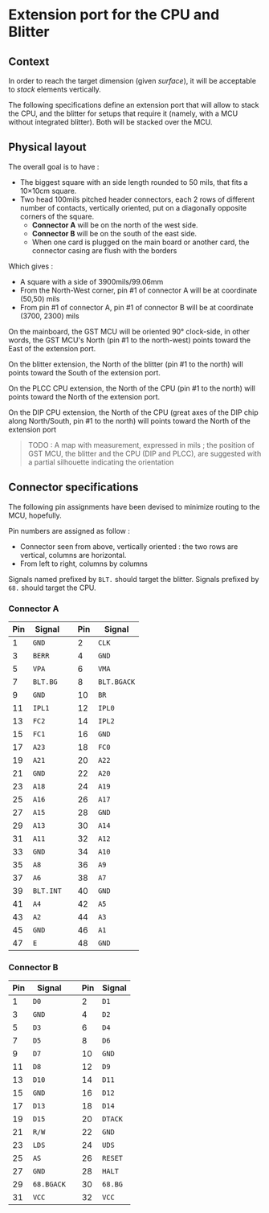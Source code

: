 # Extension port for the CPU and Blitter

## Context

In order to reach the target dimension (given _surface_), it will be acceptable to _stack_ elements vertically.

The following specifications define an extension port that will allow to stack the CPU, and the blitter for setups that require it (namely, with a MCU without integrated blitter). Both will be stacked over the MCU.

## Physical layout

The overall goal is to have : 

* The biggest square with an side length rounded to 50 mils, that fits a 10×10cm square.
* Two head 100mils pitched header connectors, each 2 rows of different number of contacts, vertically oriented, put on a diagonally opposite corners of the square. 
  * **Connector A** will be on the north of the west side.
  * **Connector B** will be on the south of the east side. 
  * When one card is plugged on the main board or another card, the connector casing are flush with the borders
  
Which gives : 

* A square with a side of 3900mils/99.06mm
* From the North-West corner, pin #1 of connector A will be at coordinate (50,50) mils
* From pin #1 of connector A, pin #1 of connector B will be at coordinate (3700, 2300) mils

On the mainboard, the GST MCU will be oriented 90° clock-side, in other words, the GST MCU's North (pin #1 to the north-west) points toward the East of the extension port.

On the blitter extension, the North of the blitter (pin #1 to the north)  will points toward the South of the extension port.

On the PLCC CPU extension, the North of the CPU (pin #1 to the north) will points toward the North of the extension port.

On the DIP CPU extension, the North of the CPU (great axes of the DIP chip along North/South, pin #1 to the north) will points toward the North of the extension port

> TODO : A map with measurement, expressed in mils ; the position of GST MCU, the blitter and the CPU (DIP and PLCC), are suggested with a partial silhouette indicating the orientation

## Connector specifications

The following pin assignments have been devised to minimize routing to the MCU, hopefully.

Pin numbers are assigned as follow :

* Connector seen from above, vertically oriented : the two rows are vertical, columns are horizontal.
* From left to right, columns by columns

Signals named prefixed by `BLT.` should target the blitter. Signals prefixed by `68.` should target the CPU.

### Connector A

| Pin | Signal | | Pin | Signal |
|---|---|---|---|---|
|1|`GND`| |2|`CLK`|
|3|`BERR`| |4|`GND`|
|5|`VPA`| |6|`VMA`|
|7|`BLT.BG`| |8|`BLT.BGACK`|
|9|`GND`| |10|`BR`|
|11|`IPL1`| |12|`IPL0`|
|13|`FC2`| |14|`IPL2`|
|15|`FC1`| |16|`GND`|
|17|`A23`| |18|`FC0`|
|19|`A21`| |20|`A22`|
|21|`GND`| |22|`A20`|
|23|`A18`| |24|`A19`|
|25|`A16`| |26|`A17`|
|27|`A15`| |28|`GND`|
|29|`A13`| |30|`A14`|
|31|`A11`| |32|`A12`|
|33|`GND`| |34|`A10`|
|35|`A8`| |36|`A9`|
|37|`A6`| |38|`A7`|
|39|`BLT.INT`| |40|`GND`|
|41|`A4`| |42|`A5`|
|43|`A2`| |44|`A3`|
|45|`GND`| |46|`A1`|
|47|`E`| |48|`GND`|


### Connector B

| Pin | Signal | | Pin | Signal |
|---|---|---|---|---|
|1|`D0`| |2|`D1`|
|3|`GND`| |4|`D2`|
|5|`D3`| |6|`D4`|
|7|`D5`| |8|`D6`|
|9|`D7`| |10|`GND`|
|11|`D8`| |12|`D9`|
|13|`D10`| |14|`D11`|
|15|`GND`| |16|`D12`|
|17|`D13`| |18|`D14`|
|19|`D15`| |20|`DTACK`|
|21|`R/W`| |22|`GND`|
|23|`LDS`| |24|`UDS`|
|25|`AS`| |26|`RESET`|
|27|`GND`| |28|`HALT`|
|29|`68.BGACK`| |30|`68.BG`|
|31|`VCC`| |32|`VCC`|

